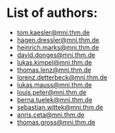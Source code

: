 # List of authors:

* tom.kaesler@mni.thm.de
* hagen.dressler@mni.thm.de
* heinrich.marks@mni.thm.de
* david.donges@mni.thm.de
* lukas.kimpel@mni.thm.de
* thomas.lenz@mni.thm.de
* lorenz.detterbeck@mni.thm.de
* lukas.mauss@mni.thm.de
* louis.peter@mni.thm.de
* berna.tuelek@mni.thm.de
* sebastian.wittek@mni.thm.de
* anris.ceta@mni.thm.de
* thomas.gross@mni.thm.de
